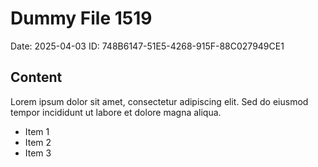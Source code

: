# Dummy File 1519

Date: 2025-04-03
ID: 748B6147-51E5-4268-915F-88C027949CE1

## Content

Lorem ipsum dolor sit amet, consectetur adipiscing elit.
Sed do eiusmod tempor incididunt ut labore et dolore magna aliqua.

* Item 1
* Item 2
* Item 3
